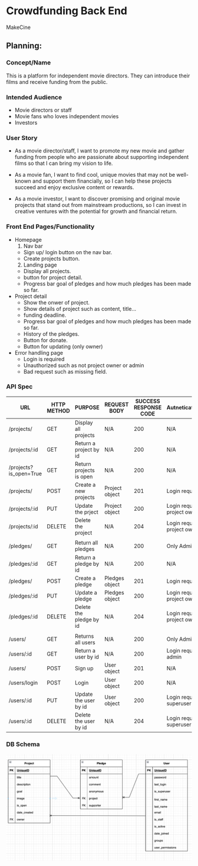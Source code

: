 # Crowdfunding Back End

MakeCine

## Planning:

### Concept/Name

This is a platform for independent movie directors.
They can introduce their films and receive funding from the public.

### Intended Audience

- Movie directors or staff
- Movie fans who loves independent movies
- Investors

### User Story

- As a movie director/staff, I want to promote my new movie and gather funding from people who are passionate about supporting independent films so that I can bring my vision to life.

- As a movie fan, I want to find cool, unique movies that may not be well-known and support them financially, so I can help these projects succeed and enjoy exclusive content or rewards.

- As a movie investor, I want to discover promising and original movie projects that stand out from mainstream productions, so I can invest in creative ventures with the potential for growth and financial return.

### Front End Pages/Functionality

- Homepage
  1. Nav bar
  - Sign up/ login button on the nav bar.
  - Create projects button.
  2. Landing page
  - Display all projects.
  - button for project detail.
  - Progress bar goal of pledges and how much pledges has been made so far.
- Project detail
  - Show the onwer of project.
  - Show details of project such as content, title...
  - funding deadline.
  - Progress bar goal of pledges and how much pledges has been made so far.
  - History of the pledges.
  - Button for donate.
  - Button for updating (only owner)
- Error handling page
  - Login is required
  - Unauthorized such as not project owner or admin
  - Bad request such as missing field.

### API Spec

| URL                    | HTTP METHOD | PURPOSE                 | REQUEST BODY   | SUCCESS RESPONSE CODE | Autnetication/Authorisation                        |
| ---------------------- | ----------- | ----------------------- | -------------- | --------------------- | -------------------------------------------------- |
| /projects/             | GET         | Display all projects    | N/A            | 200                   | N/A                                                |
| /projects/:id          | GET         | Return a project by id  | N/A            | 200                   | N/A                                                |
| /projects?is_open=True | GET         | Return projects is open | N/A            | 200                   | N/A                                                |
| /projects/             | POST        | Create a new projects   | Project object | 201                   | Login required                                     |
| /projects/:id          | PUT         | Update the prject       | Project object | 200                   | Login required /Must be the project owner or admin |
| /projects/:id          | DELETE      | Delete the project      | N/A            | 204                   | Login required /Must be the project owner or admin |
|                        |             |                         |                |                       |                                                    |
| /pledges/              | GET         | Return all pledges      | N/A            | 200                   | Only Admin                                         |
| /pledges/:id           | GET         | Return a pledge by id   | N/A            | 200                   | N/A                                                |
| /pledges/              | POST        | Create a pledge         | Pledges object | 201                   | Login required                                     |
| /pledges/:id           | PUT         | Update a pledge         | Pledges object | 200                   | Login required /Must be the project owner or admin |
| /pledges/:id           | DELETE      | Delete the pledge by id | N/A            | 204                   | Login required /Must be the project owner or admin |
|                        |             |                         |                |                       |                                                    |
| /users/                | GET         | Returns all users       | N/A            | 200                   | Only Admin                                         |
| /users/:id             | GET         | Return a user by id     | N/A            | 200                   | Login required /useritself or admin                |
| /users/                | POST        | Sign up                 | User object    | 201                   | N/A                                                |
| /users/login           | POST        | Login                   | User object    | 200                   | N/A                                                |
| /users/:id             | PUT         | Update the user by id   | User object    | 200                   | Login required /useritself or superuser            |
| /users/:id             | DELETE      | Delete the user by id   | N/A            | 204                   | Login required /useritself or superuser            |

### DB Schema

![alt text](db_schema.png)
